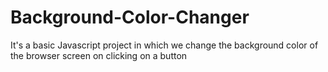 # Background-Color-Changer
It's a basic Javascript project in which we change the background color of the browser screen on clicking on a button
